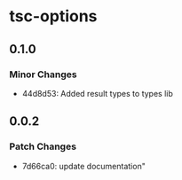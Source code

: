 # tsc-options

## 0.1.0

### Minor Changes

- 44d8d53: Added result types to types lib

## 0.0.2

### Patch Changes

- 7d66ca0: update documentation"
